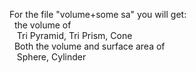 <p>
  For the file "volume+some sa" you will get: <br/>
  &nbsp;&nbsp;the volume of <br/>
  &nbsp;&nbsp;&nbsp;Tri Pyramid, Tri Prism, Cone<br/>
  &nbsp;&nbsp;Both the volume and surface area of<br/>
  &nbsp;&nbsp;&nbsp;Sphere, Cylinder
</p>
